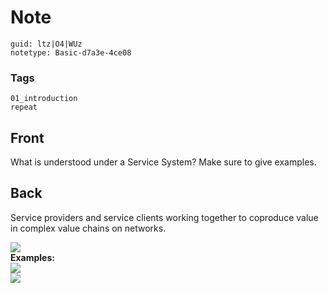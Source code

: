 # Note
```
guid: ltz|O4|WUz
notetype: Basic-d7a3e-4ce08
```

### Tags
```
01_introduction
repeat
```

## Front
What is understood under a Service System? Make sure to give examples.

## Back
Service providers and service clients working together to coproduce
value in complex value chains on networks.
<div><img src="paste-7b3d66481d0dc66856f5eda01320da10674a1c19.jpg"></div>
<div>
  <b>Examples:</b>
</div>
<div><img src="paste-72295d6d852a038b644293fb2415cf4b1852e770.jpg"></div>
<div><img src="paste-132440855237e64ed0bd12843bb3ab99c194a8b1.jpg"></div>
